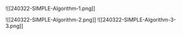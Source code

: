   

![[240322-SIMPLE-Algorithm-1.png]]

![[240322-SIMPLE-Algorithm-2.png]]
![[240322-SIMPLE-Algorithm-3-3.png]]



